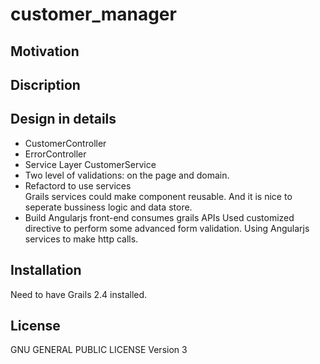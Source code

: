 # customer_manager

## Motivation

## Discription


## Design in details 

+ CustomerController  
+ ErrorController
+ Service Layer CustomerService
+ Two level of validations: on the page and domain.
+ Refactord to use services  
Grails services could make component reusable. And it is nice to seperate bussiness logic and data store. 
+ Build Angularjs front-end consumes grails APIs
Used customized directive to perform some advanced form validation.  Using Angularjs services to make http calls.  


## Installation

Need to have Grails 2.4 installed. 




## License

GNU GENERAL PUBLIC LICENSE
Version 3
